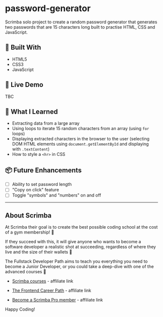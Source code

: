# password-generator

Scrimba solo project to create a random password generator that generates two passwords that are 15 characters long built to practise HTML, CSS and JavaScript.

## 🔧 Built With

- HTML5
- CSS3
- JavaScript

## 🚀 Live Demo

TBC

## 🧠 What I Learned

- Extracting data from a large array
- Using loops to iterate 15 random characters from an array (using `for` loops)
- Displaying extracted characters in the browser to the user (selecting DOM HTML elements using `document.getElementById` and displaying with `.textContent`)
- How to style a `<hr>` in CSS

## 📦 Future Enhancements

- [ ] Ability to set password length
- [ ] "Copy on click" feature
- [ ] Toggle "symbols" and "numbers" on and off

---

## About Scrimba

At Scrimba their goal is to create the best possible coding school at the cost of a gym membership! 💜

If they succeed with this, it will give anyone who wants to become a software developer a realistic shot at succeeding, regardless of where they live and the size of their wallets 🎉

The Fullstack Developer Path aims to teach you everything you need to become a Junior Developer, or you could take a deep-dive with one of the advanced courses 🚀

- [Scrimba courses](https://scrimba.com/courses?via=u4231f46) - affiliate link

- [The Frontend Career Path](https://scrimba.com/fullstack-path-c0fullstackvia=u4231f46) - affiliate link

- [Become a Scrimba Pro member](https://scrimba.com/pricingvia=u4231f46) - affiliate link

Happy Coding!
